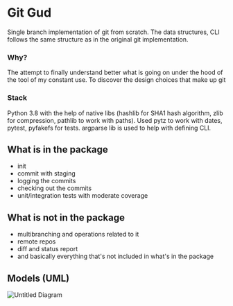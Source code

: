 # Git Gud

Single branch implementation of git from scratch. The data structures, CLI follows the same structure as in 
the original git implementation.

### Why?

The attempt to finally understand better what is going on under the hood of the tool of my constant use.
To discover the design choices that make up git

### Stack

Python 3.8 with the help of native libs (hashlib for SHA1 hash algorithm, zlib for compression, pathlib to work with paths).
Used pytz to work with dates, pytest, pyfakefs for tests. argparse lib is used to help with defining CLI.

## What is in the package 

- init
- commit with staging
- logging the commits
- checking out the commits
- unit/integration tests with moderate coverage

## What is not in the package

- multibranching and operations related to it
- remote repos
- diff and status report
- and basically everything that's not included in what's in the package

## Models (UML)
![Untitled Diagram](https://user-images.githubusercontent.com/26677794/143918700-85c94f17-f9da-4a9a-b243-64c929096dc9.png)
